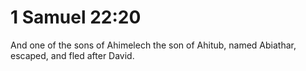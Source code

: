# 1 Samuel 22:20

And one of the sons of Ahimelech the son of Ahitub, named Abiathar, escaped, and fled after David.